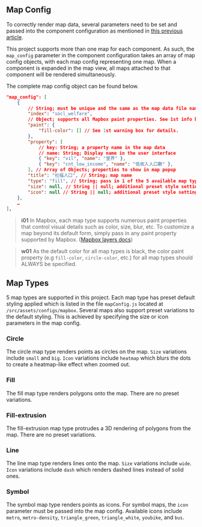 ## Map Config
To correctly render map data, several parameters need to be set and passed into the component configuration as mentioned in [this previous article](/front-end/introduction-to-components#component-configuration). 

This project supports more than one map for each component. As such, the `map_config` parameter in the component configuration takes an array of map config objects, with each map config representing one map. When a component is expanded in the map view, all maps attached to that component will be rendered simultaneously.

The complete map config object can be found below.
```json
"map_config": [
    {
        // String; must be unique and the same as the map data file name
        "index": "socl_welfare", 
        // Object; supports all Mapbox paint properties. See 1st info box below for details.
        "paint": {
            "fill-color": [] // See 1st warning box for details.
        }, 
        "property": [
	        // key: String; a property name in the map data
	        // name: String; Display name in the user interface
            { "key": "vil", "name": "里界" },
            { "key": "cnt_low_income", "name": "低收入人口數" },
        ], // Array of Objects; properties to show in map popup
        "title": "社福人口", // String; map name
        "type": "fill", // String; pass in 1 of the 5 available map types
        "size": null, // String || null; additional preset style setting. See next section.
        "icon": null // String || null; additional preset style setting. See next section
    },
    …
],
```

>**i01**
>In Mapbox, each map type supports numerous paint properties that control visual details such as color, size, blur, etc. To customize a map beyond its default form, simply pass in any paint property supported by Mapbox. ([Mapbox layers docs](https://docs.mapbox.com/mapbox-gl-js/style-spec/layers/))

>**w01**
>As the default color for all map types is black, the color paint property (e.g `fill-color`, `circle-color`, etc.) for all map types should ALWAYS be specified.

## Map Types
5 map types are supported in this project. Each map type has preset default styling applied which is listed in the file `mapConfig.js` located at `/src/assets/configs/mapbox`. Several maps also support preset variations to the default styling. This is achieved by specifying the size or icon parameters in the map config.

### Circle
The circle map type renders points as circles on the map. `Size` variations include `small` and `big`. `Icon` variations include `heatmap` which blurs the dots to create a heatmap-like effect when zoomed out.

### Fill
The fill map type renders polygons onto the map. There are no preset variations. 

### Fill-extrusion
The fill-extrusion map type protrudes a 3D rendering of polygons from the map. There are no preset variations.

### Line
The line map type renders lines onto the map. `Size` variations include `wide`. `Icon` variations include `dash` which renders dashed lines instead of solid ones.

### Symbol
The symbol map type renders points as icons. For symbol maps, the `icon` parameter must be passed into the map config. Available icons include `metro`, `metro-density`, `triangle_green`, `triangle_white`, `youbike`, and `bus`.
